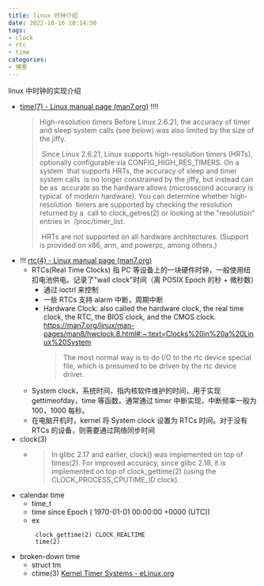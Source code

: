 ```yaml
---
title: linux 时钟介绍
date: 2022-10-16 18:14:50
tags:
- clock
- rtc
- time
categories:
- 博客
---
```


linux 中时钟的实现介绍

<!-- more -->

- [time(7) - Linux manual page (man7.org)](https://man7.org/linux/man-pages/man7/time.7.html)
  !!!!
  > High-resolution timers
  >     Before Linux 2.6.21, the accuracy of timer and sleep system calls
  >     (see below) was also limited by the size of the jiffy.
  >
  > ​    Since Linux 2.6.21, Linux supports high-resolution timers (HRTs),
  > ​    optionally configurable via CONFIG_HIGH_RES_TIMERS.  On a system
  > ​    that supports HRTs, the accuracy of sleep and timer system calls
  > ​    is no longer constrained by the jiffy, but instead can be as
  > ​    accurate as the hardware allows (microsecond accuracy is typical
  > ​    of modern hardware).  You can determine whether high-resolution
  > ​    timers are supported by checking the resolution returned by a
  > ​    call to clock_getres(2) or looking at the "resolution" entries in
  > ​    /proc/timer_list.
  >
  > ​    HRTs are not supported on all hardware architectures.  (Support
  > ​    is provided on x86, arm, and powerpc, among others.)
- !!! [rtc(4) - Linux manual page (man7.org)](https://man7.org/linux/man-pages/man4/rtc.4.html)
  - RTCs(Real Time Clocks) 指 PC 等设备上的一块硬件时钟，一般使用纽扣电池供电。记录了"wall clock"时间（离 POSIX Epoch 的秒 + 微秒数）
    - 通过 ioctrl 来控制
    - 一些 RTCs 支持 alarm 中断，周期中断
    - Hardware Clock: also called the hardware clock, the real time clock, the RTC, the BIOS clock, and the CMOS clock.
      https://man7.org/linux/man-pages/man8/hwclock.8.html#:~:text=Clocks%20in%20a%20Linux%20System
      > The most normal way is to do I/O to the rtc device
      >        special file, which is presumed to be driven by the rtc device
      >        driver. 
  - System clock，系统时间，指内核软件维护的时间，用于实现 gettimeofday，time 等函数。通常通过 timer 中断实现，中断频率一般为 100，1000 每秒。
  - 在电脑开机时，kernel 将 System clock 设置为 RTCs 时间。对于没有 RTCs 的设备，则需要通过网络同步时间
- clock(3)
  - > In glibc 2.17 and earlier, clock() was implemented on top of
    >        times(2).  For improved accuracy, since glibc 2.18, it is
    >        implemented on top of clock_gettime(2) (using the
    >        CLOCK_PROCESS_CPUTIME_ID clock).
- calendar time
  - time_t
  - time since Epoch ( 1970-01-01 00:00:00 +0000 (UTC))
  - ex
    ```
     clock_gettime(2) CLOCK_REALTIME
     time(2)
    ```
- broken-down time
  - struct tm
  - ctime(3)
[Kernel Timer Systems - eLinux.org](https://elinux.org/Kernel_Timer_Systems)


